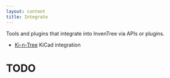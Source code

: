 ```yaml
---
layout: content
title: Integrate
---
```


Tools and plugins that integrate into InvenTree via APIs or plugins.
- [Ki-n-Tree](kntree) KiCad integration

# TODO
